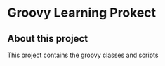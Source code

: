 # Groovy Learning Prokect

## About this project
This project contains the groovy classes and scripts


